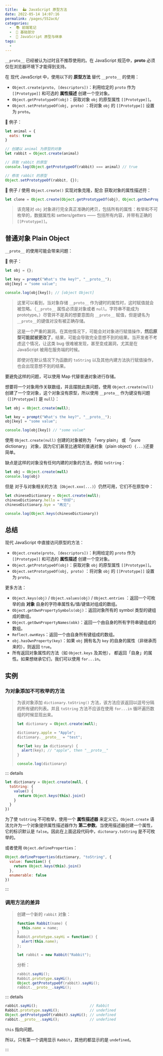 ```yaml
---
title:  🏜 JavaScript 原型方法
date: 2022-05-14 14:07:16
permalink: /pages/552ac6/
categories:
  -  📚 前端笔记
  -  🚶 基础部分
  -  📘 JavaScript 原型与继承
tags:
  - 
---
```

 `__proto__` 已经被认为过时且不推荐使用的。在 JavaScript 规范中，**proto** 必须仅在浏览器环境下才能得到支持。



在 现代 JavaScript 中，使用以下的 **原型方法** 替代 `__proto__` 的使用：

+ `Object.create(proto, [descriptors])`：利用给定的 `proto` 作为 `[[Prototype]]` 和可选的 **属性描述** 创建一个空对象。
+ `Object.getPrototypeOf(obj)`：获取对象 `obj` 的原型属性 `[[Prototype]]`。
+ `Object.setPrototypeOf(obj, proto)` ：将对象 `obj` 的 `[[Prototype]]` 设置为 `proto`。



🌰 例子：

```js
let animal = {
  eats: true
}

// 创建以 animal 为原型的对象
let rabbit = Object.create(animal)

// 获取 rabbit 的原型
console.log(Object.getPrototypeOf(rabbit) === animal) // true

// 修改 rabbit 的原型
Object.setPrototypeOf(rabbit, {});
```



🌰 例子 / 使用 `Object.create()` 实现对象克隆，配合 获取对象的属性描述符：

```js
let clone = Object.create(Object.getPrototypeOf(obj), Object.getOwnPropertyDescriptors(obj));
```

> 该克隆对 `obj` 对象进行完全真正准确的拷贝，包括所有的属性：枚举和不可枚举的，数据属性和 setters/getters —— 包括所有内容，并带有正确的 `[[Prototype]]`。



## 普通对象 Plain Object

 `__proto__` 的使用可能会带来问题：

🌰 例子：

```js
let obj = {};

let key = prompt("What's the key?", "__proto__");
obj[key] = "some value";

console.log(obj[key]); // [object Object]
```

> 这里可以看到，当对象存储 `__proto__` 作为键时的属性时，这时赋值就会被忽略。（`__proto__` 属性必须是对象或者 `null`。字符串不能成为 prototype。）尽管并不是真的想要意图向 `__proto__` 赋值，但是键名为 `__proto__`的键值对没有被正确存储。
>
> 这是一个严重的漏洞。在其他情况下，可能会对对象进行赋值操作，**然后原型可能就被更改了**。结果，可能会导致完全意想不到的结果。当开发者不考虑这个情况，让这类 bug 很难被发现，甚至变成漏洞，尤其是在 JavaScript 被用在服务端的时候。
>
> 即使对在默认情况下为函数的 `toString` 以及其他内建方法执行赋值操作，也会出现意想不到的结果。

要避免这样的问题，可以使用 Map 代替普通对象进行存储。



想要将一个对象用作关联数组，并且摆脱此类问题，使用 `Object.create(null)` 创建了一个空对象，这个对象没有原型，所以使用 `__proto__` 作为键没有问题 （`[[Prototype]]` 是 `null`）：

```js
let obj = Object.create(null);

let key = prompt("What's the key?", "__proto__");
obj[key] = "some value";

console.log(obj[key]) // "some value"
```



使用 `Object.create(null)` 创建的对象被称为 「very plain」 或 「pure dictionary」 对象，因为它们甚至比通常的普通对象（plain object）`{...}`还要简单。



缺点是这样的对象没有任何内建的对象的方法，例如 `toString`：

```js
let obj = Object.create(null)
console.log(obj)
```

但是 对于与对象相关的方法（`Object.xxx(...)`）仍然可用，它们不在原型中：
```js
let chineseDictionary = Object.create(null);
chineseDictionary.hello = "你好";
chineseDictionary.bye = "再见";

console.log(Object.keys(chineseDictionary))
```





## 总结

现代 JavaScript 中直接访问原型的方法：

+ `Object.create(proto, [descriptors])`：利用给定的 `proto` 作为 `[[Prototype]]` 和可选的 **属性描述** 创建一个空对象。
+ `Object.getPrototypeOf(obj)`：获取对象 `obj` 的原型属性 `[[Prototype]]`。
+ `Object.setPrototypeOf(obj, proto)` ：将对象 `obj` 的 `[[Prototype]]` 设置为 `proto`。



更多方法：

+ `Object.keys(obj)` / `Object.values(obj)` / `Object.entries` ：返回一个可枚举的由 **对象** 自身的字符串属性名/值/键值对组成的数组。
+ `Object.getOwnPropertySymbols(obj)`：返回对象所有的 symbol 类型的键组成的数组。
+ `Object.getOwnPropertyNames(obk)`：返回一个由自身的所有字符串键组成的数组。
+ `Reflect.ownKeys`：返回一个由自身所有键组成的数组。
+ `obj.hasOwnProperty(key)`：如果 `obj` 拥有名为 `key` 的自身的属性（非继承而来的），则返回 `true`。
+ 所有返回对象属性的方法（如 `Object.keys` 及其他）， 都返回「自身」的属性。如果想继承它们，我们可以使用 `for...in`。



## 实例

### 为对象添加不可枚举的方法

> 为该对象添加 `dictionary.toString()` 方法，该方法应该返回以逗号分隔的所有键的列表。并且 `toString` 方法不应该在使用 `for...in` 循环遍历数组的时候显现出来。
>
> ```js
> let dictionary = Object.create(null);
> 
> dictionary.apple = "Apple";
> dictionary.__proto__ = "test";
> 
> for(let key in dictionary) {
>   alert(key); // "apple", then "__proto__"
> }
> 
> console.log(dictionary)
> ```

::: details

```js
let dictionary = Object.create(null, {
  toString: {
    value() {
      return Object.keys(this).join()
    }
  }
})
```

为了使 `toString` 不可枚举，使用一个 **属性描述器** 来定义它。`Object.create` 语法允许为一个对象提供属性描述器作为 **第二参数**。当使用描述器创建一个属性，它的标识默认是 `false`。因此在上面这段代码中，`dictonary.toString` 是不可枚举的。



或者使用 `Object.defineProperties`：

```js
Object.defineProperties(dictionary, "toString", {
  value: function() {
    return Object.keys(this).join()
  },
  enumerable: false
})
```



:::



### 调用方法的差异

> 创建一个新的 `rabbit` 对象：
>
> ```javascript
> function Rabbit(name) {
>   this.name = name;
> }
> Rabbit.prototype.sayHi = function() {
>   alert(this.name);
> };
> 
> let rabbit = new Rabbit("Rabbit");
> ```
>
> 分析：
> ```js
> rabbit.sayHi();
> Rabbit.prototype.sayHi();
> Object.getPrototypeOf(rabbit).sayHi();
> rabbit.__proto__.sayHi();
> ```

::: details

```js
rabbit.sayHi();                        // Rabbit
Rabbit.prototype.sayHi();              // undefined
Object.getPrototypeOf(rabbit).sayHi(); // undefined
rabbit.__proto__.sayHi();              // undefined
```

`this` 指向问题。

所以，只有第一个调用显示 `Rabbit`，其他的都显示的是 `undefined`。

:::

